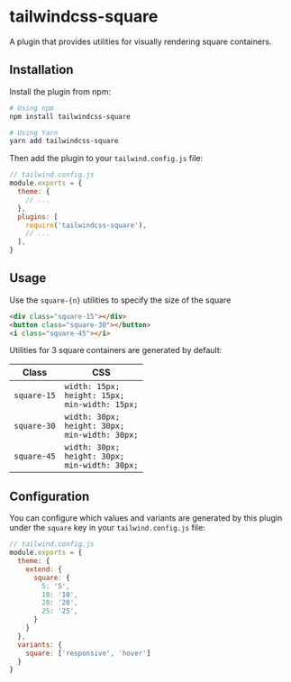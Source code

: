 # tailwindcss-square

A plugin that provides utilities for visually rendering square containers.


## Installation

Install the plugin from npm:

```sh
# Using npm
npm install tailwindcss-square

# Using Yarn
yarn add tailwindcss-square
```

Then add the plugin to your `tailwind.config.js` file:

```js
// tailwind.config.js
module.exports = {
  theme: {
    // ...
  },
  plugins: [
    require('tailwindcss-square'),
    // ...
  ],
}
```

## Usage

Use the `square-{n}` utilities to specify the size of the square

```html
<div class="square-15"></div>
<button class="square-30"></button>
<i class="square-45"></i>
```

Utilities for 3 square containers are generated by default:

| Class  | CSS |
| ---  | --- |
| `square-15` |  `width: 15px;`<br>`height: 15px;`<br>`min-width: 15px;` |
| `square-30` |  `width: 30px;`<br>`height: 30px;`<br>`min-width: 30px;` |
| `square-45` |  `width: 30px;`<br>`height: 30px;`<br>`min-width: 30px;` |

## Configuration

You can configure which values and variants are generated by this plugin under the `square` key in your `tailwind.config.js` file:

```js
// tailwind.config.js
module.exports = {
  theme: {
    extend: {
      square: {
        5: '5',
        10: '10',
        20: '20',
        25: '25',
      }
    }
  },
  variants: {
    square: ['responsive', 'hover']
  }
}
```
